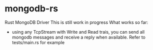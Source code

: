 # mongodb-rs
Rust MongoDB Driver
This is still work in progress
What works so far:
- using any TcpStream with Write and Read trais, you can send all mongodb messages and receive a reply when available.
Refer to tests/main.rs for example
